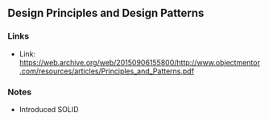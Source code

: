 ## Design Principles and Design Patterns

### Links

* Link: https://web.archive.org/web/20150906155800/http://www.objectmentor.com/resources/articles/Principles_and_Patterns.pdf

### Notes

* Introduced SOLID
